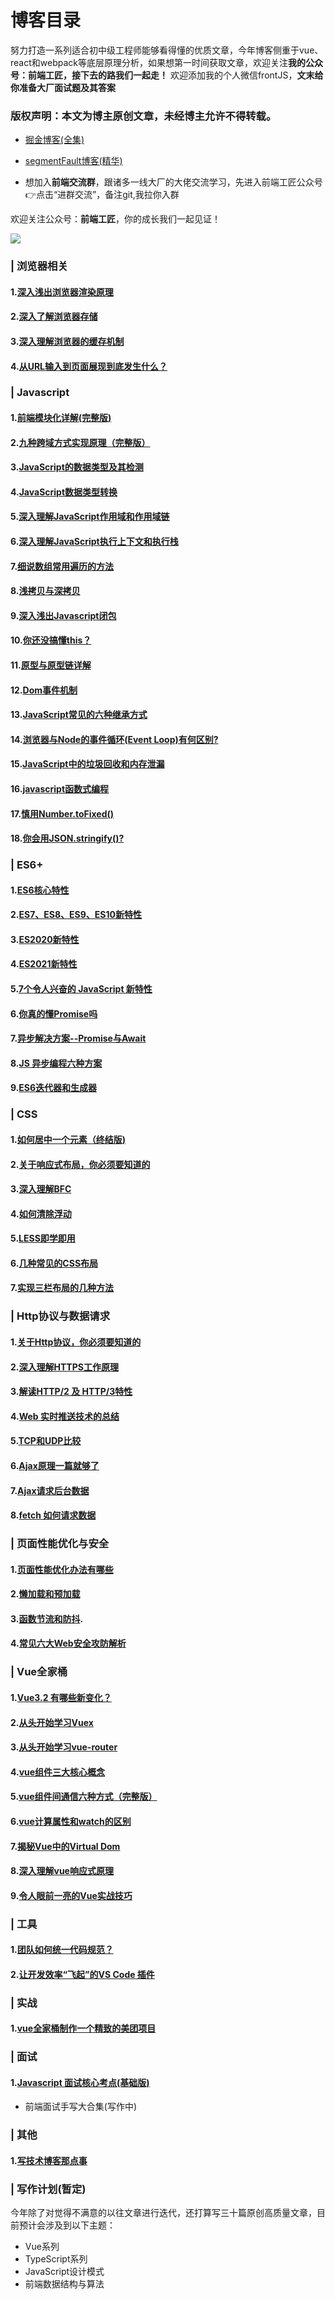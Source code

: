 # 博客目录
努力打造一系列适合初中级工程师能够看得懂的优质文章，今年博客侧重于vue、react和webpack等底层原理分析，如果想第一时间获取文章，欢迎关注**我的公众号：前端工匠，接下去的路我们一起走！**  欢迎添加我的个人微信frontJS，**文末给你准备大厂面试题及其答案**

### 版权声明：本文为博主原创文章，未经博主允许不得转载。

- [掘金博客(全集)](https://juejin.im/user/5a9a9cdcf265da238b7d771c)

- [segmentFault博客(精华)](https://segmentfault.com/u/langlixingzhou/articles)

- 想加入**前端交流群**，跟诸多一线大厂的大佬交流学习，先进入前端工匠公众号👉点击“进群交流”，备注git,我拉你入群	

 欢迎关注公众号：**前端工匠**，你的成长我们一起见证！	

![](https://user-gold-cdn.xitu.io/2020/2/25/1707ce383df5fa0d?w=952&h=292&f=png&s=323595)

### |  浏览器相关
#### 1.[深入浅出浏览器渲染原理](https://github.com/ljianshu/Blog/issues/51)
#### 2.[深入了解浏览器存储](https://github.com/ljianshu/Blog/issues/25)
#### 3.[深入理解浏览器的缓存机制](https://github.com/ljianshu/Blog/issues/23)
#### 4.[从URL输入到页面展现到底发生什么？](https://github.com/ljianshu/Blog/issues/24)
### |  Javascript
#### 1.[前端模块化详解(完整版)](https://github.com/ljianshu/Blog/issues/48)
#### 2.[九种跨域方式实现原理（完整版）](https://github.com/ljianshu/Blog/issues/55)
#### 3.[JavaScript的数据类型及其检测](https://github.com/ljianshu/Blog/issues/4)
#### 4.[JavaScript数据类型转换](https://github.com/ljianshu/Blog/issues/1)
#### 5.[深入理解JavaScript作用域和作用域链](https://github.com/ljianshu/Blog/issues/59)
#### 6.[深入理解JavaScript执行上下文和执行栈](https://github.com/ljianshu/Blog/issues/60)
#### 7.[细说数组常用遍历的方法](https://github.com/ljianshu/Blog/issues/31)
#### 8.[浅拷贝与深拷贝](https://github.com/ljianshu/Blog/issues/5)
#### 9.[深入浅出Javascript闭包](https://github.com/ljianshu/Blog/issues/6)
#### 10.[你还没搞懂this？](https://github.com/ljianshu/Blog/issues/7)
#### 11.[原型与原型链详解](https://github.com/ljianshu/Blog/issues/18)
#### 12.[Dom事件机制](https://github.com/ljianshu/Blog/issues/44)
#### 13.[JavaScript常见的六种继承方式](https://github.com/ljianshu/Blog/issues/20)
#### 14.[浏览器与Node的事件循环(Event Loop)有何区别?](https://github.com/ljianshu/Blog/issues/54)
#### 15.[JavaScript中的垃圾回收和内存泄漏](https://github.com/ljianshu/Blog/issues/65)
#### 16.[javascript函数式编程](https://github.com/ljianshu/Blog/issues/72)
#### 17.[慎用Number.toFixed()](https://github.com/ljianshu/Blog/issues/95)
#### 18.[你会用JSON.stringify()?](https://github.com/ljianshu/Blog/issues/97)
### |  ES6+
#### 1.[ES6核心特性](https://github.com/ljianshu/Blog/issues/10)
#### 2.[ES7、ES8、ES9、ES10新特性](https://github.com/ljianshu/Blog/issues/76)
#### 3.[ES2020新特性](https://github.com/ljianshu/Blog/issues/79)
#### 4.[ES2021新特性](https://github.com/ljianshu/Blog/issues/92)
#### 5.[7个令人兴奋的 JavaScript 新特性](https://github.com/ljianshu/Blog/issues/78)
#### 6.[你真的懂Promise吗](https://github.com/ljianshu/Blog/issues/81)
#### 7.[异步解决方案--Promise与Await](https://github.com/ljianshu/Blog/issues/13)
#### 8.[JS 异步编程六种方案](https://github.com/ljianshu/Blog/issues/53)
#### 9.[ES6迭代器和生成器](https://github.com/ljianshu/Blog/issues/42)

### |  CSS
#### 1.[如何居中一个元素（终结版)](https://github.com/ljianshu/Blog/issues/29)
#### 2.[关于响应式布局，你必须要知道的](https://github.com/ljianshu/Blog/issues/38)
#### 3.[深入理解BFC](https://github.com/ljianshu/Blog/issues/15)
#### 4.[如何清除浮动](https://github.com/ljianshu/Blog/issues/16)
#### 5.[LESS即学即用](https://github.com/ljianshu/Blog/issues/19)
#### 6.[几种常见的CSS布局](https://github.com/ljianshu/Blog/issues/40)
#### 7.[实现三栏布局的几种方法](https://github.com/ljianshu/Blog/issues/14)

### |  Http协议与数据请求
#### 1.[关于Http协议，你必须要知道的](https://github.com/ljianshu/Blog/issues/22)
#### 2.[深入理解HTTPS工作原理](https://github.com/ljianshu/Blog/issues/50)
#### 3.[解读HTTP/2 及 HTTP/3特性](https://github.com/ljianshu/Blog/issues/57)
#### 4.[Web 实时推送技术的总结](https://github.com/ljianshu/Blog/issues/58)
#### 5.[TCP和UDP比较](https://github.com/ljianshu/Blog/issues/61)
#### 6.[Ajax原理一篇就够了](https://github.com/ljianshu/Blog/issues/45)
#### 7.[Ajax请求后台数据](https://github.com/ljianshu/Blog/issues/46)
#### 8.[fetch 如何请求数据](https://github.com/ljianshu/Blog/issues/47)

### |  页面性能优化与安全
#### 1.[页面性能优化办法有哪些](https://github.com/ljianshu/Blog/issues/9)
#### 2.[懒加载和预加载](https://github.com/ljianshu/Blog/issues/8)
#### 3.[函数节流和防抖](https://github.com/ljianshu/Blog/issues/43).
#### 4.[常见六大Web安全攻防解析](https://github.com/ljianshu/Blog/issues/56)

### |  Vue全家桶
#### 1.[Vue3.2 有哪些新变化？](https://github.com/ljianshu/Blog/issues/109)
#### 2.[从头开始学习Vuex](https://github.com/ljianshu/Blog/issues/36)
#### 3.[从头开始学习vue-router](https://github.com/ljianshu/Blog/issues/39)
#### 4.[vue组件三大核心概念](https://github.com/ljianshu/Blog/issues/67)
#### 5.[vue组件间通信六种方式（完整版）](https://github.com/ljianshu/Blog/issues/66)
#### 6.[vue计算属性和watch的区别](https://github.com/ljianshu/Blog/issues/68)
#### 7.[揭秘Vue中的Virtual Dom](https://github.com/ljianshu/Blog/issues/69) 
#### 8.[深入理解vue响应式原理](https://github.com/ljianshu/Blog/issues/70)
#### 9.[令人眼前一亮的Vue实战技巧](https://github.com/ljianshu/Blog/issues/71)

### |  工具
#### 1.[团队如何统一代码规范？](https://github.com/ljianshu/Blog/issues/114)
#### 2.[让开发效率“飞起”的VS Code 插件](https://github.com/ljianshu/Blog/issues/80)
### |  实战
#### 1.[vue全家桶制作一个精致的美团项目](https://github.com/ljianshu/Blog/issues/37)
### |  面试
#### 1.[Javascript 面试核心考点(基础版)](https://github.com/ljianshu/Blog/issues/63)
- 前端面试手写大合集(写作中)
### |  其他
#### 1.[写技术博客那点事](https://github.com/ljianshu/Blog/issues/62)


### |  写作计划(暂定)
今年除了对觉得不满意的以往文章进行迭代，还打算写三十篇原创高质量文章，目前预计会涉及到以下主题：
- Vue系列
- TypeScript系列
- JavaScript设计模式
- 前端数据结构与算法
